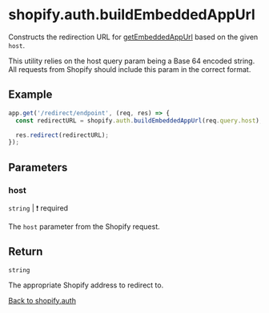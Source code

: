 # shopify.auth.buildEmbeddedAppUrl

Constructs the redirection URL for [getEmbeddedAppUrl](./getEmbeddedAppUrl.md) based on the given `host`.

This utility relies on the host query param being a Base 64 encoded string. All requests from Shopify should include this param in the correct format.

## Example

```ts
app.get('/redirect/endpoint', (req, res) => {
  const redirectURL = shopify.auth.buildEmbeddedAppUrl(req.query.host);

  res.redirect(redirectURL);
});
```

## Parameters

### host

`string` | :exclamation: required

The `host` parameter from the Shopify request.

## Return

`string`

The appropriate Shopify address to redirect to.

[Back to shopify.auth](./README.md)
